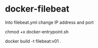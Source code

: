 # docker-filebeat
Into filebeat.yml change IP address and port

chmod +x docker-entrypoint.sh

docker build -t filebeat:v01 .
